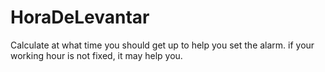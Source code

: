 # HoraDeLevantar
 Calculate at what time you should get up to help you set the alarm. if your working hour is not fixed, it may help you.

